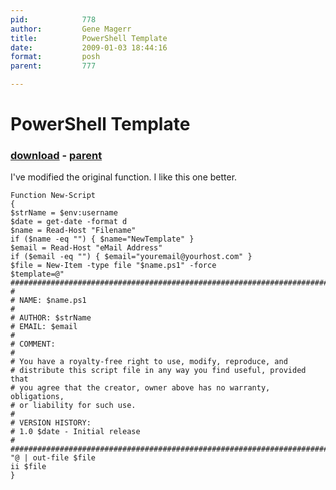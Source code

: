 ```yaml
---
pid:            778
author:         Gene Magerr
title:          PowerShell Template
date:           2009-01-03 18:44:16
format:         posh
parent:         777

---
```


# PowerShell Template

### [download](Scripts\778.ps1) - [parent](Scripts\777.md)

I've modified the original function. I like this one better.

```posh
Function New-Script
{
$strName = $env:username
$date = get-date -format d
$name = Read-Host "Filename"
if ($name -eq "") { $name="NewTemplate" }
$email = Read-Host "eMail Address"
if ($email -eq "") { $email="youremail@yourhost.com" }
$file = New-Item -type file "$name.ps1" -force
$template=@"
###########################################################################"
#
# NAME: $name.ps1
#
# AUTHOR: $strName
# EMAIL: $email
#
# COMMENT:
#
# You have a royalty-free right to use, modify, reproduce, and
# distribute this script file in any way you find useful, provided that
# you agree that the creator, owner above has no warranty, obligations,
# or liability for such use.
#
# VERSION HISTORY:
# 1.0 $date - Initial release
#
###########################################################################"
"@ | out-file $file
ii $file
}
```

